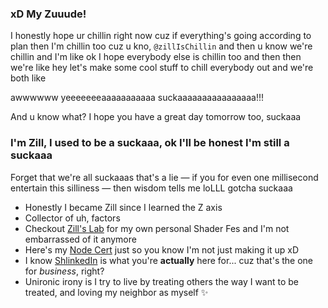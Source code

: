 ### xD My Zuuude!

I honestly hope ur chillin right now cuz if everything's going according to plan then I'm chillin too cuz u kno, `@zillIsChillin` and then u know we're chillin and I'm like ok I hope everybody else is chillin too and then then we're like hey let's make some cool stuff to chill everybody out and we're both like

awwwwww yeeeeeeeaaaaaaaaaaa suckaaaaaaaaaaaaaaaa!!!

And u know what? I hope you have a great day tomorrow too, suckaaa

### I'm Zill, I used to be a suckaaa, ok I'll be honest I'm still a suckaaa


Forget that we're all suckaaas that's a lie — if you for even one millisecond entertain this silliness — then wisdom tells me loLLL gotcha suckaaa
- Honestly I became Zill since I learned the Z axis
- Collector of uh, factors
- Checkout [Zill's Lab](https://wswoodruff.github.io/zills-lab-site) for my own personal Shader Fes and I'm not embarrassed of it anymore
- Here's my [Node Cert](https://www.credly.com/badges/dc107cd5-6665-4e41-9cf0-406a25a9813c) just so you know I'm not just making it up xD
- I know [ShlinkedIn](https://www.shlinkedin.com/sh/pancakedev) is what you're **actually** here for... cuz that's the one for _business_, right?
- Unironic irony is I try to live by treating others the way I want to be treated, and loving my neighbor as myself :sparkles:
